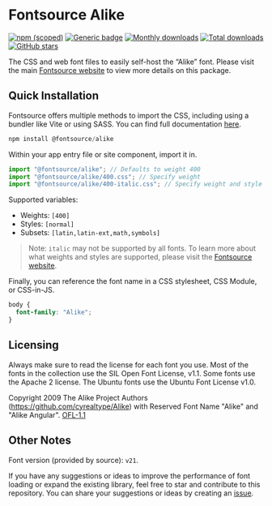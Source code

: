 # Fontsource Alike

[![npm (scoped)](https://img.shields.io/npm/v/@fontsource/alike?color=brightgreen)](https://www.npmjs.com/package/@fontsource/alike) [![Generic badge](https://img.shields.io/badge/fontsource-passing-brightgreen)](https://github.com/fontsource/fontsource) [![Monthly downloads](https://badgen.net/npm/dm/@fontsource/alike)](https://github.com/fontsource/fontsource) [![Total downloads](https://badgen.net/npm/dt/@fontsource/alike)](https://github.com/fontsource/fontsource) [![GitHub stars](https://img.shields.io/github/stars/fontsource/fontsource.svg?style=social&label=Star)](https://github.com/fontsource/fontsource/stargazers)

The CSS and web font files to easily self-host the “Alike” font. Please visit the main [Fontsource website](https://fontsource.org/fonts/alike) to view more details on this package.

## Quick Installation

Fontsource offers multiple methods to import the CSS, including using a bundler like Vite or using SASS. You can find full documentation [here](https://fontsource.org/docs/getting-started/introduction).

```javascript
npm install @fontsource/alike
```

Within your app entry file or site component, import it in.

```javascript
import "@fontsource/alike"; // Defaults to weight 400
import "@fontsource/alike/400.css"; // Specify weight
import "@fontsource/alike/400-italic.css"; // Specify weight and style
```

Supported variables:
- Weights: `[400]`
- Styles: `[normal]`
- Subsets: `[latin,latin-ext,math,symbols]`

> Note: `italic` may not be supported by all fonts. To learn more about what weights and styles are supported, please visit the [Fontsource website](https://fontsource.org/fonts/alike).

Finally, you can reference the font name in a CSS stylesheet, CSS Module, or CSS-in-JS.

```css
body {
  font-family: "Alike";
}
```

## Licensing
Always make sure to read the license for each font you use. Most of the fonts in the collection use the SIL Open Font License, v1.1. Some fonts use the Apache 2 license. The Ubuntu fonts use the Ubuntu Font License v1.0.

Copyright 2009 The Alike Project Authors (https://github.com/cyrealtype/Alike) with Reserved Font Name "Alike" and "Alike Angular".
[OFL-1.1](https://openfontlicense.org)

## Other Notes
Font version (provided by source): `v21`.

If you have any suggestions or ideas to improve the performance of font loading or expand the existing library, feel free to star and contribute to this repository. You can share your suggestions or ideas by creating an [issue](https://github.com/fontsource/fontsource/issues).